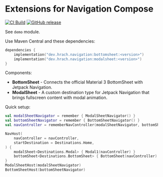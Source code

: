 Extensions for Navigation Compose
=================================

[![CI Build](https://img.shields.io/github/actions/workflow/status/hrach/navigation-compose/build.yml?branch=main)](https://github.com/hrach/navigation-compose/actions/workflows/build.yml)
[![GitHub release](https://img.shields.io/github/v/release/hrach/navigation-compose)](https://github.com/hrach/navigation-compose/releases)

See `demo` module.

Use Maven Central and these dependencies:

```kotlin
dependencies {
	implementation("dev.hrach.navigation:bottomsheet:<version>")
	implementation("dev.hrach.navigation:modalsheet:<version>")
}
```

Components:

- **BottomSheet** - Connects the official Material 3 BottomSheet with Jetpack Navigation.
- **ModalSheet** - A custom destination type for Jetpack Navigation that brings fullscreen content with modal animation.

Quick setup:

```kotlin
val modalSheetNavigator = remember { ModalSheetNavigator() }
val bottomSheetNavigator = remember { BottomSheetNavigator() }
val navController = rememberNavController(modalSheetNavigator, bottomSheetNavigator)

NavHost(
    navController = navController,
    startDestination = Destinations.Home,
) {
    modalSheet<Destinations.Modal> { Modal1(navController) }
    bottomSheet<Destinations.BottomSheet> { BottomSheet(navController) }
}
ModalSheetHost(modalSheetNavigator)
BottomSheetHost(bottomSheetNavigator)
```
